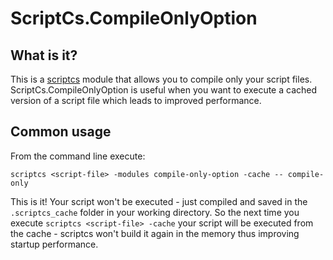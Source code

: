 # ScriptCs.CompileOnlyOption

## What is it?
This is a [scriptcs](https://github.com/scriptcs/scriptcs) module that allows you to compile only your script files. ScriptCs.CompileOnlyOption is useful when you want to execute a cached version of a script file which leads to improved performance.

## Common usage
From the command line execute:
```
scriptcs <script-file> -modules compile-only-option -cache -- compile-only
```

This is it! Your script won't be executed - just compiled and saved in the `.scriptcs_cache` folder in your working directory. So the next time you execute `scriptcs <script-file> -cache` your script will be executed from the cache - scriptcs won't build it again in the memory thus improving startup performance.

